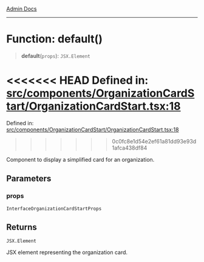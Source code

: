 [Admin Docs](/)

***

# Function: default()

> **default**(`props`): `JSX.Element`

<<<<<<< HEAD
Defined in: [src/components/OrganizationCardStart/OrganizationCardStart.tsx:18](https://github.com/abhassen44/talawa-admin/blob/285f7384c3d26b5028a286d84f89b85120d130a2/src/components/OrganizationCardStart/OrganizationCardStart.tsx#L18)
=======
Defined in: [src/components/OrganizationCardStart/OrganizationCardStart.tsx:18](https://github.com/PalisadoesFoundation/talawa-admin/blob/main/src/components/OrganizationCardStart/OrganizationCardStart.tsx#L18)
>>>>>>> 0c0fc8e1d54e2ef61a81dd93e93d1afca438df84

Component to display a simplified card for an organization.

## Parameters

### props

`InterfaceOrganizationCardStartProps`

## Returns

`JSX.Element`

JSX element representing the organization card.
